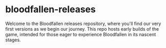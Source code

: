 # bloodfallen-releases
Welcome to the Bloodfallen releases repository, where you'll find our very first versions as we begin our journey. This repo hosts early builds of the game, intended for those eager to experience Bloodfallen in its nascent stages.
